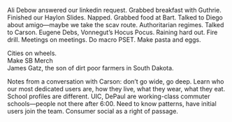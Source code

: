 Ali Debow answered our linkedin request. Grabbed breakfast with Guthrie. Finished our Haylon Slides. Napped. Grabbed food at Bart. Talked to Diego about amigo—maybe we take the scav route. Authoritarian regimes. Talked to Carson. Eugene Debs, Vonnegut’s Hocus Pocus. Raining hard out. Fire drill. Meetings on meetings. Do macro PSET. Make pasta and eggs.

Cities on wheels.   
Make SB Merch  
James Gatz, the son of dirt poor farmers in South Dakota.

Notes from a conversation with Carson: don’t go wide, go deep. Learn who our most dedicated users are, how they live, what they wear, what they eat. School profiles are different. UIC, DePaul are working-class commuter schools—people not there after 6:00. Need to know patterns, have initial users join the team. Consumer social as a right of passage.
